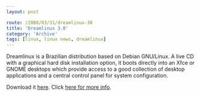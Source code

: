 ```yaml
---
layout: post

route: /2008/03/31/dreamlinux-30
title: 'Dreamlinux 3.0'
category: 'Archive'
tags: [linux, linux news, dreamlinux]
---
```


Dreamlinux is a Brazilian distribution based on Debian GNU/Linux. A live CD with
a graphical hard disk installation option, it boots directly into an Xfce or
GNOME desktops which provide access to a good collection of desktop applications
and a central control panel for system configuration.

Download it
[here](http://www.dreamlinux.com.br/download.html).
Click
<a class="ph" target="_blank" rel="noopener noreferrer" href="http://www.dreamlinux.com.br/">here
for more info</a>.
